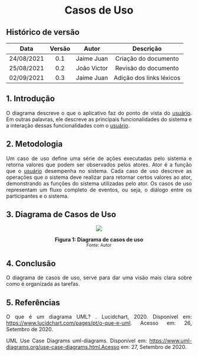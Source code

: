 # <center>Casos de Uso


## Histórico de versão
| Data | Versão | Autor | Descrição |
| :-:|:-:|:-:|:-: |
| 24/08/2021 | 0.1 | Jaime Juan | Criação do documento |
| 25/08/2021 | 0.2 | João Victor | Revisão do documento |
| 02/09/2021 | 0.3 | Jaime Juan | Adição dos links léxicos |


<div align="justify">

## 1. Introdução
O diagrama descreve o que o aplicativo faz do ponto de vista do [usuário](./modelagem/lexico?id=usuário). Em outras palavras, ele descreve as principais funcionalidades do sistema e a interação dessas funcionalidades com o [usuário](./modelagem/lexico?id=usuário).

## 2. Metodologia
Um caso de uso define uma série de ações executadas pelo sistema e retorna valores que podem ser observados pelos atores. Ator é a função que o [usuário](./modelagem/lexico?id=usuário) desempenha no sistema. Cada caso de uso descreve as operações que o sistema deve realizar para retornar certos valores ao ator, demonstrando as funções do sistema utilizadas pelo ator. Os casos de uso representam um fluxo completo de eventos, ou seja, o diálogo entre os participantes e o sistema.

## 3. Diagrama de Casos de Uso

<p align='center'>
    <img src="images/diagrama.png" width="auto" height="auto">
    <figcaption align='center'>
        <b>Figura 1: Diagrama de casos de uso</b>
        <br>
        <small>Fonte: Autor</small>
    </figcaption>
</p>



## 4. Conclusão
O diagrama de casos de uso, serve para dar uma visão mais clara sobre como é organizada as tarefas.
## 5. Referências
O que é um diagrama UML? . Lucidchart, 2020. Disponível em: https://www.lucidchart.com/pages/pt/o-que-e-uml. Acesso em: 26, Setembro de 2020.

UML Use Case Diagrams uml-diagrams. Disponível em: https://www.uml-diagrams.org/use-case-diagrams.html.Acesso em: 27, Setembro de 2020.
</div> 